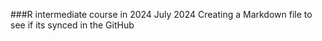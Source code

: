 ###R intermediate course in 2024 July 2024 
Creating a Markdown file to see if its synced in the GitHub
